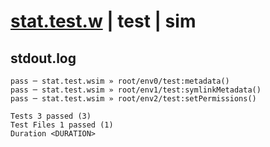 # [stat.test.w](../../../../../../examples/tests/sdk_tests/fs/stat.test.w) | test | sim

## stdout.log
```log
pass ─ stat.test.wsim » root/env0/test:metadata()       
pass ─ stat.test.wsim » root/env1/test:symlinkMetadata()
pass ─ stat.test.wsim » root/env2/test:setPermissions() 
 
Tests 3 passed (3)
Test Files 1 passed (1)
Duration <DURATION>
```

